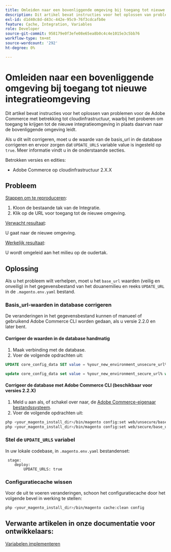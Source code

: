 ```yaml
---
title: Omleiden naar een bovenliggende omgeving bij toegang tot nieuwe integratieomgeving
description: Dit artikel bevat instructies voor het oplossen van problemen voor de Adobe Commerce met betrekking tot cloudinfrastructuur, waarbij het proberen om toegang te krijgen tot de nieuwe integratieomgeving in plaats daarvan naar de bovenliggende omgeving leidt.
exl-id: d1d40c8d-d43c-442e-95c9-76f3cdcafb0e
feature: Cache, Integration, Variables
role: Developer
source-git-commit: 958179e0f3efe08e65ea8b0c4c4e1015e3c5bb76
workflow-type: tm+mt
source-wordcount: '292'
ht-degree: 0%

---
```


# Omleiden naar een bovenliggende omgeving bij toegang tot nieuwe integratieomgeving

Dit artikel bevat instructies voor het oplossen van problemen voor de Adobe Commerce met betrekking tot cloudinfrastructuur, waarbij het proberen om toegang te krijgen tot de nieuwe integratieomgeving in plaats daarvan naar de bovenliggende omgeving leidt.

Als u dit wilt corrigeren, moet u de waarde van de basis\_url in de database corrigeren en ervoor zorgen dat `UPDATE_URLS` variable value is ingesteld op `true`. Meer informatie vindt u in de onderstaande secties.

Betrokken versies en edities:

* Adobe Commerce op cloudinfrastructuur 2.X.X

## Probleem

<u>Stappen om te reproduceren</u>:

1. Kloon de bestaande tak van de Integratie.
1. Klik op de URL voor toegang tot de nieuwe omgeving.

<u>Verwacht resultaat</u>:

U gaat naar de nieuwe omgeving.

<u>Werkelijk resultaat</u>:

U wordt omgeleid aan het milieu op de oudertak.

## Oplossing

Als u het probleem wilt verhelpen, moet u het `base_url` waarden (veilig en onveilig) in het gegevensbestand van het douanemilieu en reeks `UPDATE_URL` in de `.magento.env.yaml` bestand.

### Basis\_url-waarden in database corrigeren

De veranderingen in het gegevensbestand kunnen of manueel of gebruikend Adobe Commerce CLI worden gedaan, als u versie 2.2.0 en later bent.

#### Corrigeer de waarden in de database handmatig

1. Maak verbinding met de database.
1. Voer de volgende opdrachten uit:

```sql
UPDATE core_config_data SET value = %your_new_environment_unsecure_url% WHERE path="web/unsecure/base_url"
```

```sql
update core_config_data set value = %your_new_environment_secure_url% where path="web/secure/base_url"
```

#### Corrigeer de database met Adobe Commerce CLI (beschikbaar voor versies 2.2.X)

1. Meld u aan als, of schakel over naar, de [Adobe Commerce-eigenaar bestandssysteem](https://experienceleague.adobe.com/docs/commerce-operations/installation-guide/prerequisites/web-server/apache.html).
1. Voer de volgende opdrachten uit:

```bash
php <your_magento_install_dir>/bin/magento config:set web/unsecure/base_url http://example.com
php <your_magento_install_dir>/bin/magento config:set web/secure/base_url https://example.com
```

### Stel de `UPDATE_URLS` variabel

In uw lokale codebase, in `.magento.env.yaml` bestandenset:

```
 stage:
    deploy:
        UPDATE_URLS: true
```

### Configuratiecache wissen

Voor de uit te voeren veranderingen, schoon het configuratiecache door het volgende bevel in werking te stellen:

```bash
php <your_magento_install_dir>/bin/magento cache:clean config
```

## Verwante artikelen in onze documentatie voor ontwikkelaars:

[Variabelen implementeren](https://experienceleague.adobe.com/docs/commerce-cloud-service/user-guide/configure/env/stage/variables-deploy.html)
